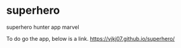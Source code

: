 # superhero
superhero hunter app marvel



To do go the app, below is a link.
https://vjkj07.github.io/superhero/
